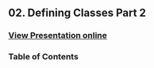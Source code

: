 ## 02. Defining Classes Part 2
### [View Presentation online](https://rawgit.com/TelerikAcademy/Object-Oriented-Programming/master/02.%20Defining-Classes-Part-2/slides/index.html)
### Table of Contents
